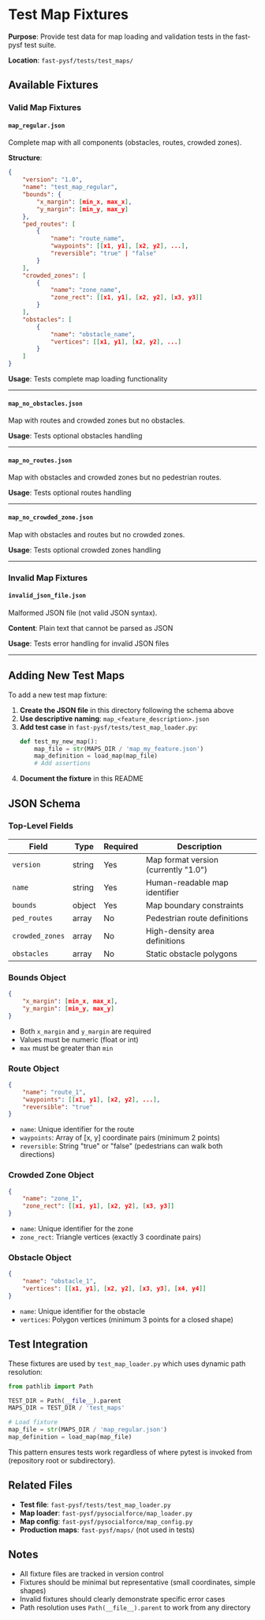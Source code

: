 # Test Map Fixtures

**Purpose**: Provide test data for map loading and validation tests in the fast-pysf test suite.

**Location**: `fast-pysf/tests/test_maps/`

## Available Fixtures

### Valid Map Fixtures

#### `map_regular.json`
Complete map with all components (obstacles, routes, crowded zones).

**Structure**:
```json
{
    "version": "1.0",
    "name": "test_map_regular",
    "bounds": {
        "x_margin": [min_x, max_x],
        "y_margin": [min_y, max_y]
    },
    "ped_routes": [
        {
            "name": "route_name",
            "waypoints": [[x1, y1], [x2, y2], ...],
            "reversible": "true" | "false"
        }
    ],
    "crowded_zones": [
        {
            "name": "zone_name",
            "zone_rect": [[x1, y1], [x2, y2], [x3, y3]]
        }
    ],
    "obstacles": [
        {
            "name": "obstacle_name",
            "vertices": [[x1, y1], [x2, y2], ...]
        }
    ]
}
```

**Usage**: Tests complete map loading functionality

---

#### `map_no_obstacles.json`
Map with routes and crowded zones but no obstacles.

**Usage**: Tests optional obstacles handling

---

#### `map_no_routes.json`
Map with obstacles and crowded zones but no pedestrian routes.

**Usage**: Tests optional routes handling

---

#### `map_no_crowded_zone.json`
Map with obstacles and routes but no crowded zones.

**Usage**: Tests optional crowded zones handling

---

### Invalid Map Fixtures

#### `invalid_json_file.json`
Malformed JSON file (not valid JSON syntax).

**Content**: Plain text that cannot be parsed as JSON

**Usage**: Tests error handling for invalid JSON files

---

## Adding New Test Maps

To add a new test map fixture:

1. **Create the JSON file** in this directory following the schema above
2. **Use descriptive naming**: `map_<feature_description>.json`
3. **Add test case** in `fast-pysf/tests/test_map_loader.py`:
   ```python
   def test_my_new_map():
       map_file = str(MAPS_DIR / 'map_my_feature.json')
       map_definition = load_map(map_file)
       # Add assertions
   ```
4. **Document the fixture** in this README

## JSON Schema

### Top-Level Fields

| Field | Type | Required | Description |
|-------|------|----------|-------------|
| `version` | string | Yes | Map format version (currently "1.0") |
| `name` | string | Yes | Human-readable map identifier |
| `bounds` | object | Yes | Map boundary constraints |
| `ped_routes` | array | No | Pedestrian route definitions |
| `crowded_zones` | array | No | High-density area definitions |
| `obstacles` | array | No | Static obstacle polygons |

### Bounds Object

```json
{
    "x_margin": [min_x, max_x],
    "y_margin": [min_y, max_y]
}
```

- Both `x_margin` and `y_margin` are required
- Values must be numeric (float or int)
- `max` must be greater than `min`

### Route Object

```json
{
    "name": "route_1",
    "waypoints": [[x1, y1], [x2, y2], ...],
    "reversible": "true"
}
```

- `name`: Unique identifier for the route
- `waypoints`: Array of [x, y] coordinate pairs (minimum 2 points)
- `reversible`: String "true" or "false" (pedestrians can walk both directions)

### Crowded Zone Object

```json
{
    "name": "zone_1",
    "zone_rect": [[x1, y1], [x2, y2], [x3, y3]]
}
```

- `name`: Unique identifier for the zone
- `zone_rect`: Triangle vertices (exactly 3 coordinate pairs)

### Obstacle Object

```json
{
    "name": "obstacle_1",
    "vertices": [[x1, y1], [x2, y2], [x3, y3], [x4, y4]]
}
```

- `name`: Unique identifier for the obstacle
- `vertices`: Polygon vertices (minimum 3 points for a closed shape)

## Test Integration

These fixtures are used by `test_map_loader.py` which uses dynamic path resolution:

```python
from pathlib import Path

TEST_DIR = Path(__file__).parent
MAPS_DIR = TEST_DIR / 'test_maps'

# Load fixture
map_file = str(MAPS_DIR / 'map_regular.json')
map_definition = load_map(map_file)
```

This pattern ensures tests work regardless of where pytest is invoked from (repository root or subdirectory).

## Related Files

- **Test file**: `fast-pysf/tests/test_map_loader.py`
- **Map loader**: `fast-pysf/pysocialforce/map_loader.py`
- **Map config**: `fast-pysf/pysocialforce/map_config.py`
- **Production maps**: `fast-pysf/maps/` (not used in tests)

## Notes

- All fixture files are tracked in version control
- Fixtures should be minimal but representative (small coordinates, simple shapes)
- Invalid fixtures should clearly demonstrate specific error cases
- Path resolution uses `Path(__file__).parent` to work from any directory
